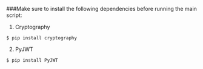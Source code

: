 ###Make sure to install the following dependencies before running the main script:

1. Cryptography
```
$ pip install cryptography
```
2. PyJWT
```
$ pip install PyJWT
```

